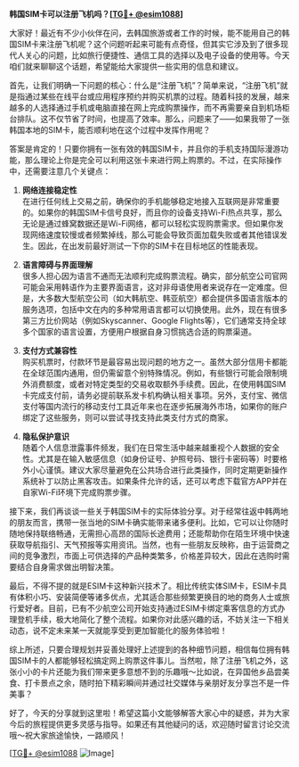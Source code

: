 **韩国SIM卡可以注册飞机吗？[[TG💪+ @esim1088](https://t.me/s/esim1088)]**

大家好！最近有不少小伙伴在问，去韩国旅游或者工作的时候，能不能用自己的韩国SIM卡来注册飞机呢？这个问题听起来可能有点奇怪，但其实它涉及到了很多现代人关心的问题，比如旅行便捷性、通信工具的选择以及电子设备的使用等。今天咱们就来聊聊这个话题，希望能给大家提供一些实用的信息和建议。

首先，让我们明确一下问题的核心：什么是“注册飞机”？简单来说，“注册飞机”就是指通过某些在线平台或应用程序预约并购买机票的过程。随着科技的发展，越来越多的人选择通过手机或电脑直接在网上完成购票操作，而不再需要亲自到机场柜台排队。这不仅节省了时间，也提高了效率。那么，问题来了——如果我带了一张韩国本地的SIM卡，能否顺利地在这个过程中发挥作用呢？

答案是肯定的！只要你拥有一张有效的韩国SIM卡，并且你的手机支持国际漫游功能，那么理论上你是完全可以利用这张卡来进行网上购票的。不过，在实际操作中，还需要注意几个关键点：

1. **网络连接稳定性**  
   在进行任何线上交易之前，确保你的手机能够稳定地接入互联网是非常重要的。如果你的韩国SIM卡信号良好，而且你的设备支持Wi-Fi热点共享，那么无论是通过蜂窝数据还是Wi-Fi网络，都可以轻松实现购票需求。但如果你发现网络速度较慢或者频繁掉线，那么可能会导致页面加载失败或者其他错误发生。因此，在出发前最好测试一下你的SIM卡在目标地区的性能表现。

2. **语言障碍与界面理解**  
   很多人担心因为语言不通而无法顺利完成购票流程。确实，部分航空公司官网可能会采用韩语作为主要界面语言，这对非母语使用者来说存在一定难度。但是，大多数大型航空公司（如大韩航空、韩亚航空）都会提供多国语言版本的服务选项，包括中文在内的多种常用语言都可以切换使用。此外，现在有很多第三方比价网站（例如Skyscanner、Google Flights等），它们通常支持全球多个国家的语言设置，方便用户根据自身习惯挑选合适的购票渠道。

3. **支付方式兼容性**  
   购买机票时，付款环节是最容易出现问题的地方之一。虽然大部分信用卡都能在全球范围内通用，但仍需留意个别特殊情况。例如，有些银行可能会限制境外消费额度，或者对特定类型的交易收取额外手续费。因此，在使用韩国SIM卡完成支付前，请务必提前联系发卡机构确认相关事项。另外，支付宝、微信支付等国内流行的移动支付工具近年来也在逐步拓展海外市场，如果你的账户绑定了这些服务，则可以尝试寻找支持此类支付方式的商家。

4. **隐私保护意识**  
   随着个人信息泄露事件频发，我们在日常生活中越来越重视个人数据的安全性。尤其是在输入敏感信息（如身份证号、护照号码、银行卡密码等）时要格外小心谨慎。建议大家尽量避免在公共场合进行此类操作，同时定期更新操作系统补丁以防止黑客攻击。如果条件允许的话，还可以考虑下载官方APP并在自家Wi-Fi环境下完成购票步骤。

接下来，我们再谈谈一些关于韩国SIM卡的实际体验分享。对于经常往返中韩两地的朋友而言，携带一张当地的SIM卡确实能带来诸多便利。比如，它可以让你随时随地保持联络畅通，无需担心高昂的国际长途费用；还能帮助你在陌生环境中快速获取导航指引、天气预报等实用资讯。当然，也有一些朋友反映称，由于运营商之间的竞争激烈，市面上可供选择的产品种类繁多，价格差异较大，因此在选购时需要结合自身需求做出明智决策。

最后，不得不提的就是ESIM卡这种新兴技术了。相比传统实体SIM卡，ESIM卡具有体积小巧、安装简便等诸多优点，尤其适合那些频繁更换目的地的商务人士或旅行爱好者。目前，已有不少航空公司开始支持通过ESIM卡绑定乘客信息的方式办理登机手续，极大地简化了整个流程。如果你对此感兴趣的话，不妨关注一下相关动态，说不定未来某一天就能享受到更加智能化的服务体验啦！

综上所述，只要合理规划并妥善处理好上述提到的各种细节问题，相信每位拥有韩国SIM卡的人都能够轻松搞定网上购票这件事儿。当然啦，除了注册飞机之外，这张小小的卡片还能为我们带来更多意想不到的乐趣哦～比如说，在异国他乡品尝美食、打卡景点之余，随时拍下精彩瞬间并通过社交媒体与亲朋好友分享岂不是一件美事？

好了，今天的分享就到这里啦！希望这篇小文能够解答大家心中的疑惑，并为大家今后的旅程提供更多灵感与指导。如果还有其他疑问的话，欢迎随时留言讨论交流哦～祝大家旅途愉快，一路顺风！

[[TG💪+ @esim1088](https://t.me/s/esim1088) ![Image](https://i.postimg.cc/4NQfJmqS/Snipaste-2025-05-13-00-14-12.png)]